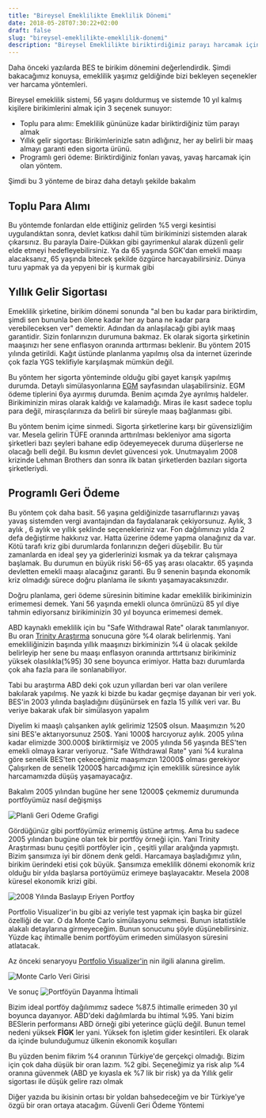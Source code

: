 ```yaml
---
title: "Bireysel Emeklilikte Emeklilik Dönemi"
date: 2018-05-28T07:30:22+02:00
draft: false
slug: "bireysel-emeklilikte-emeklilik-donemi"
description: "Bireysel Emeklilikte biriktirdiğimiz parayı harcamak için 3 yöntem var. Bunları artıları ve eksileriyle değerlendirdikç Verilerle ve grafiklerle açıklamaya çalıştık"
---
```


Daha önceki yazılarda BES te birikim dönemini değerlendirdik. Şimdi bakacağımız konuysa, emeklilik yaşımız geldiğinde bizi bekleyen seçenekler ver harcama yöntemleri.


Bireysel emeklilik sistemi, 56 yaşını doldurmuş ve sistemde 10 yıl kalmış kişilere birikimlerini almak için 3 seçenek sunuyor:

* Toplu para alımı: Emeklilik gününüze kadar biriktirdiğiniz tüm parayı almak
* Yıllık gelir sigortası: Birikimlerinizle satın adlığınız, her ay belirli bir maaş almayı garanti eden sigorta ürünü.
* Programlı geri ödeme: Biriktirdiğiniz fonları yavaş, yavaş harcamak için olan yöntem.

Şimdi bu 3 yönteme de biraz daha detaylı şekilde bakalım

## Toplu Para Alımı

Bu yöntemde fonlardan elde ettiğiniz gelirden %5 vergi kesintisi uygulandıktan sonra, devlet katkısı dahil tüm birikiminizi sistemden alarak çıkarsınız. Bu parayla Daire-Dükkan gibi gayrimenkul alarak düzenli gelir elde etmeyi hedefleyebilirsiniz. Ya da 65 yaşında SGK'dan emekli maaşı alacaksanız, 65 yaşında bitecek şekilde özgürce harcayabilirsiniz. Dünya turu yapmak ya da yepyeni bir iş kurmak gibi

## Yıllık Gelir Sigortası

Emeklilik şirketine, birikim dönemi sonunda "al ben bu kadar para biriktirdim, şimdi sen bununla ben ölene kadar her ay bana ne kadar para verebileceksen ver" demektir. Adından da anlaşılacağı gibi aylık maaş garantidir. Sizin fonlarınızın durumuna bakmaz. Ek olarak sigorta şirketinin maaşınızı her sene enflasyon oranında arttırması beklenir. Bu yöntem 2015 yılında getirildi. Kağıt üstünde planlanma yapılmış olsa da internet üzerinde çok fazla YGS teklifiyle karşılaşmak mümkün değil.

Bu yöntem her sigorta yönteminde olduğu gibi gayet karışık yapılmış durumda. Detaylı simülasyonlarına [EGM](http://emeklilik.egm.org.tr/?sid=66) sayfasından ulaşabilirsiniz. EGM ödeme tiplerini 6ya ayırmış durumda. Benim açımda 2ye ayrılmış haldeler. Birikiminizin miras olarak kaldığı ve kalamadığı. Miras ile kasıt sadece toplu para değil, mirasçılarınıza da belirli bir süreyle maaş bağlanması gibi.

Bu yöntem benim içime sinmedi. Sigorta şirketlerine karşı bir güvensizliğim var. Mesela gelirin TÜFE oranında arttırılması bekleniyor ama sigorta şirketleri bazı şeyleri bahane edip ödeyemeyecek duruma düşerlerse ne olacağı belli değil. Bu kısmın devlet güvencesi yok. Unutmayalım 2008 krizinde Lehman Brothers dan sonra ilk batan şirketlerden bazıları sigorta şirketleriydi.

## Programlı Geri Ödeme

Bu yöntem çok daha basit. 56 yaşına geldiğinizde tasarruflarınızı yavaş yavaş sistemden vergi avantajından da faydalanarak çekiyorsunuz. Aylık, 3 aylık , 6 aylık ve yıllık şeklinde seçenekleriniz var. Fon dağılımınızı yılda 2 defa değiştirme hakkınız var. Hatta üzerine ödeme yapma olanağınız da var. Kötü tarafı kriz gibi durumlarda fonlarınızın değeri düşebilir. Bu tür zamanlarda en ideal şey ya giderlerinizi kısmak ya da tekrar çalışmaya başlamak. Bu durumun en büyük riski 56-65 yaş arası olacaktır. 65 yaşında devletten emekli maaşı alacağınız garanti. Bu 9 senenin başında ekonomik kriz olmadığı sürece doğru planlama ile sıkıntı yaşamayacaksınızdır.

Doğru planlama, geri ödeme süresinin bitimine kadar emeklilik birikiminizin erimemesi demek. Yani 56 yaşında emekli olunca ömrünüzü 85 yıl diye tahmin ediyorsanız birikiminizin 30 yıl boyunca erimemesi demek.

ABD kaynaklı emeklilik için bu "Safe Withdrawal Rate" olarak tanımlanıyor. Bu oran [Trinity Araştırma](https://en.wikipedia.org/wiki/Trinity_study) sonucuna göre %4 olarak belirlenmiş. Yani emekliliğinizin başında yıllık maaşınızı birkiminizin %4 ü olacak şekilde belirleyip her sene bu maaşı enflasyon oranında arttırtsanız birikiminiz yüksek olasılıkla(%95) 30 sene boyunca erimiyor. Hatta bazı durumlarda çok aha fazla para ile sonlanabiliyor.

Tabi bu araştırma ABD deki çok uzun yıllardan beri var olan verilere bakılarak yapılmış. Ne yazık ki bizde bu kadar geçmişe dayanan bir veri yok. BES'in 2003 yılında başladığını düşünürsek en fazla 15 yıllık veri var. Bu veriye bakarak ufak bir simülasyon yapalım

Diyelim ki maaşlı çalışanken aylık gelirimiz 1250\$ olsun. Maaşımızın %20 sini BES'e aktarıyorsunuz 250\$. Yani 1000\$ harcıyoruz aylık. 2005 yılına kadar elimizde 300.000\$ biriktirmişiz ve 2005 yılında 56 yaşında BES'ten emekli olmaya karar veriyoruz.
"Safe Withdrawal Rate" yani %4 kuralına göre senelik BES'ten çekeceğimiz maaşımızın 12000\$ olması gerekiyor
Çalışırken de senelik 12000\$ harcadığımız için emeklilik süresince aylık harcamamızda düşüş yaşamayacağız.

Bakalım 2005 yılından bugüne her sene 12000\$ çekmemiz durumunda portföyümüz nasıl değişmişs

![Planli Geri Odeme Grafigi](/img/bes-harcama/harcama1.png)

Gördüğünüz gibi portföyümüz erimemiş üstüne artmış. Ama bu sadece 2005 yılından bugüne olan tek bir portföy örneği için. Yani Trinity Araştırması bunu çeşitli portföyler için , çeşitli yıllar aralığında yapmıştı. Bizim şansımıza iyi bir dönem denk geldi.
Harcamaya başladığımız yılın, birikim üerindeki etisi çok büyük. Şansımıza emeklilik dönemi ekonomik kriz olduğu bir yılda başlarsa portöyümüz erimeye başlayacaktır. Mesela 2008 küresel ekonomik krizi gibi.

![2008 Yılında Baslayıp Eriyen Portfoy](/img/bes-harcama/erime.png)

Portfolio Visualizer'in bu gibi az veriyle test yapmak için başka bir güzel özelliği de var. O da Monte Carlo simülasyonu sekmesi. Bunun istatistikle alakalı detaylarına girmeyeceğim. Bunun sonucunu şöyle düşünebilirsiniz. Yüzde kaç ihtimalle benim portföyüm erimeden simülasyon süresini atlatacak.

Az önceki senaryoyu [Portfolio Visualizer'in](https://www.portfoliovisualizer.com/monte-carlo-simulation) nin ilgili alanına girelim.

![Monte Carlo Veri Girisi](/img/bes-harcama/monte-carlo.png)

Ve sonuç
![Portföyün Dayanma İhtimali](/img/bes-harcama/monte-carlo-result.png)

Bizim ideal portföy dağılımımız sadece %87.5 ihtimalle erimeden 30 yıl boyunca dayanıyor. ABD'deki dağılımlarda bu ihtimal %95. Yani bizim BESlerin performansı ABD örneği gibi yeterince güçlü değil. Bunun temel nedeni yüksek **FİGK** ler yani. Yüksek fon işletim gider kesintileri. Ek olarak da içinde bulunduğumuz ülkenin ekonomik koşulları

Bu yüzden benim fikrim %4 oranının Türkiye'de gerçekçi olmadığı. Bizim için çok daha düşük bir oran lazım. %2 gibi. Seçeneğimiz ya risk alıp %4 oranına güvenmek (ABD ye kıyasla ek %7 lik bir risk) ya da Yıllık gelir sigortası ile düşük gelire razı olmak

Diğer yazıda bu ikisinin ortası bir yoldan bahsedeceğim ve bir Türkiye'ye özgü bir oran ortaya atacağım.
Güvenli Geri Ödeme Yöntemi
